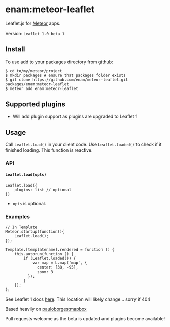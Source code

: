 # enam:meteor-leaflet

Leaflet.js for [Meteor](https://www.meteor.com/) apps.

Version: `Leaflet 1.0 beta 1`

## Install
To use add to your packages directory from github:

    $ cd to/my/meteor/project
    $ mkdir packages # ensure that packages folder exists
    $ git clone https://github.com/enam/meteor-leaflet.git packages/enam:meteor-leaflet
    $ meteor add enam:meteor-leaflet

## Supported plugins

* Will add plugin support as plugins are upgraded to Leaflet 1

## Usage

Call `Leaflet.load()` in your client code. Use `Leaflet.loaded()` to check if it
finished loading. This function is reactive.

### API

#### `Leaflet.load(opts)`

    Leaflet.load({
        plugins: list // optional
    })

* `opts` is optional.

### Examples

    // In Template
    Meteor.startup(function(){
        Leaflet.load();
    });

    Template.[templatename].rendered = function () {
        this.autorun(function () {
            if (Leaflet.loaded()) {
                var map = L.map('map', {
                  center: [38, -95],
                  zoom: 3
              });
            }
        });
    };
    
See Leaflet 1 docs [here](http://mourner.github.io/Leaflet/reference.html). This location will likely change... sorry if 404

Based heavily on [pauloborges:mapbox](https://github.com/pauloborges/meteor-mapbox)

Pull requests welcome as the beta is updated and plugins become available!
